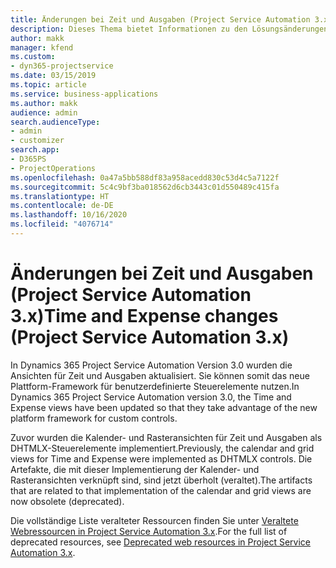 ```yaml
---
title: Änderungen bei Zeit und Ausgaben (Project Service Automation 3.x)
description: Dieses Thema bietet Informationen zu den Lösungsänderungen für Zeit und Ausgaben.
author: makk
manager: kfend
ms.custom:
- dyn365-projectservice
ms.date: 03/15/2019
ms.topic: article
ms.service: business-applications
ms.author: makk
audience: admin
search.audienceType:
- admin
- customizer
search.app:
- D365PS
- ProjectOperations
ms.openlocfilehash: 0a47a5bb588df83a958acedd830c53d4c5a7122f
ms.sourcegitcommit: 5c4c9bf3ba018562d6cb3443c01d550489c415fa
ms.translationtype: HT
ms.contentlocale: de-DE
ms.lasthandoff: 10/16/2020
ms.locfileid: "4076714"
---
```

# <a name="time-and-expense-changes-project-service-automation-3x"></a><span data-ttu-id="c10b5-103">Änderungen bei Zeit und Ausgaben (Project Service Automation 3.x)</span><span class="sxs-lookup"><span data-stu-id="c10b5-103">Time and Expense changes (Project Service Automation 3.x)</span></span>

<span data-ttu-id="c10b5-104">In Dynamics 365 Project Service Automation Version 3.0 wurden die Ansichten für Zeit und Ausgaben aktualisiert. Sie können somit das neue Plattform-Framework für benutzerdefinierte Steuerelemente nutzen.</span><span class="sxs-lookup"><span data-stu-id="c10b5-104">In Dynamics 365 Project Service Automation version 3.0, the Time and Expense views have been updated so that they take advantage of the new platform framework for custom controls.</span></span>

<span data-ttu-id="c10b5-105">Zuvor wurden die Kalender- und Rasteransichten für Zeit und Ausgaben als DHTMLX-Steuerelemente implementiert.</span><span class="sxs-lookup"><span data-stu-id="c10b5-105">Previously, the calendar and grid views for Time and Expense were implemented as DHTMLX controls.</span></span> <span data-ttu-id="c10b5-106">Die Artefakte, die mit dieser Implementierung der Kalender- und Rasteransichten verknüpft sind, sind jetzt überholt (veraltet).</span><span class="sxs-lookup"><span data-stu-id="c10b5-106">The artifacts that are related to that implementation of the calendar and grid views are now obsolete (deprecated).</span></span>

<span data-ttu-id="c10b5-107">Die vollständige Liste veralteter Ressourcen finden Sie unter [Veraltete Webressourcen in Project Service Automation 3.x](web-resources-deprecated-v3.x.md).</span><span class="sxs-lookup"><span data-stu-id="c10b5-107">For the full list of deprecated resources, see [Deprecated web resources in Project Service Automation 3.x](web-resources-deprecated-v3.x.md).</span></span>
